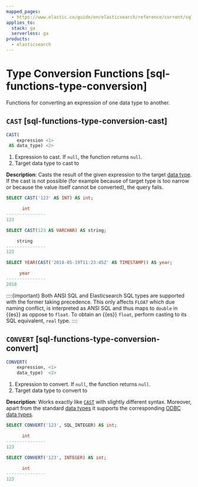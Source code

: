 ```yaml
---
mapped_pages:
  - https://www.elastic.co/guide/en/elasticsearch/reference/current/sql-functions-type-conversion.html
applies_to:
  stack: ga
  serverless: ga
products:
  - elasticsearch
---
```


# Type Conversion Functions [sql-functions-type-conversion]

Functions for converting an expression of one data type to another.

## `CAST` [sql-functions-type-conversion-cast]

```sql
CAST(
    expression <1>
 AS data_type) <2>
```

1. Expression to cast. If `null`, the function returns `null`.
2. Target data type to cast to


**Description**: Casts the result of the given expression to the target [data type](sql-data-types.md). If the cast is not possible (for example because of target type is too narrow or because the value itself cannot be converted), the query fails.

```sql
SELECT CAST('123' AS INT) AS int;

      int
---------------
123
```

```sql
SELECT CAST(123 AS VARCHAR) AS string;

    string
---------------
123
```

```sql
SELECT YEAR(CAST('2018-05-19T11:23:45Z' AS TIMESTAMP)) AS year;

     year
---------------
2018
```

::::{important} 
Both ANSI SQL and Elasticsearch SQL types are supported with the former taking precedence. This only affects `FLOAT` which due naming conflict, is interpreted as ANSI SQL and thus maps to `double` in {{es}} as oppose to `float`. To obtain an {{es}} `float`, perform casting to its SQL equivalent, `real` type.
::::



## `CONVERT` [sql-functions-type-conversion-convert]

```sql
CONVERT(
    expression, <1>
    data_type)  <2>
```

1. Expression to convert. If `null`, the function returns `null`.
2. Target data type to convert to


**Description**: Works exactly like [`CAST`](#sql-functions-type-conversion-cast) with slightly different syntax. Moreover, apart from the standard [data types](sql-data-types.md) it supports the corresponding [ODBC data types](https://docs.microsoft.com/en-us/sql/odbc/reference/appendixes/explicit-data-type-conversion-function?view=sql-server-2017).

```sql
SELECT CONVERT('123', SQL_INTEGER) AS int;

      int
---------------
123
```

```sql
SELECT CONVERT('123', INTEGER) AS int;

      int
---------------
123
```


